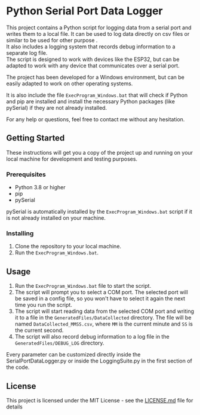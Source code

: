 # Python Serial Port Data Logger

This project contains a Python script for logging data from a serial port and writes them to a local file. It can be used to log data directly on csv files or similar to be used for other purpose .<br>
It also includes a logging system that records debug information to a separate log file. <br>
The script is designed to work with devices like the ESP32, but can be adapted to work with any device that communicates over a serial port.

The project has been developed for a Windows environment, but can be easily adapted to work on other operating systems.

It is also include the file `ExecProgram_Windows.bat` that will check if Python and pip are installed and install the necessary Python packages (like pySerial) if they are not already installed.

For any help or questions, feel free to contact me without any hesitation.

## Getting Started

These instructions will get you a copy of the project up and running on your local machine for development and testing purposes.

### Prerequisites

- Python 3.8 or higher
- pip
- pySerial

pySerial is automatically installed by the `ExecProgram_Windows.bat` script if it is not already installed on your machine.

### Installing

1. Clone the repository to your local machine.
2. Run the `ExecProgram_Windows.bat`.

## Usage

1. Run the `ExecProgram_Windows.bat` file to start the script.
2. The script will prompt you to select a COM port. The selected port will be saved in a config file, so you won't have to select it again the next time you run the script.
3. The script will start reading data from the selected COM port and writing it to a file in the `GeneratedFiles/DataCollected` directory. The file will be named `DataCollected_MMSS.csv`, where `MM` is the current minute and `SS` is the current second.
4. The script will also record debug information to a log file in the `GeneratedFiles/DEBUG_LOG` directory.

Every parameter can be customized directly inside the SerialPortDataLogger.py or inside the LoggingSuite.py in the first section of the code.


## License

This project is licensed under the MIT License - see the [LICENSE.md](LICENSE.md) file for details